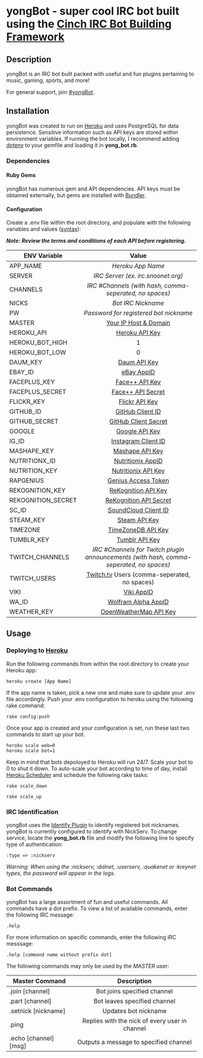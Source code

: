 yongBot - super cool IRC bot built using the [Cinch IRC Bot Building Framework](https://github.com/cinchrb/cinch)
=====================================

Description
-----------

yongBot is an IRC bot built packed with useful and fun plugins pertaining to music, gaming, sports, and more!

For general support, join [#yongBot](http://webchat.snoonet.org/yongbot).

Installation
------------

yongBot was created to run on [Heroku](https://www.heroku.com/) and uses PostgreSQL for data persistence. Sensitive information such as API keys are stored within environment variables. If running the bot locally, I recommend adding [dotenv](https://github.com/bkeepers/dotenv) to your gemfile and loading it in **yong_bot.rb**.

### Dependencies

#### Ruby Gems

yongBot has numerous gem and API dependencies. API keys must be obtained externally, but gems are installed with [Bundler](http://bundler.io/).

#### Configuration

Create a .env file within the root directory, and populate with the following variables and values ([syntax](https://github.com/bkeepers/dotenv)):

**_Note: Review the terms and conditions of each API before registering._**

| ENV Variable       | Value
| -------------      |:-----:
| APP_NAME           | *Heroku App Name*
| SERVER             | *IRC Server (ex. irc.snoonet.org)*
| CHANNELS           | *IRC #Channels (with hash, comma-seperated, no spaces)*
| NICKS              | *Bot IRC Nickname*
| PW                 | *Password for registered bot nickname*
| MASTER             | [Your IP Host & Domain](http://www.ircbeginner.com/opvinfo/masks.html)
| HEROKU_API         | [Heroku API Key](https://dashboard.heroku.com/account)
| HEROKU_BOT_HIGH    | 1
| HEROKU_BOT_LOW     | 0
| DAUM_KEY           | [Daum API Key](https://developers.daum.net/services)
| EBAY_ID            | [eBay AppID](https://go.developer.ebay.com/)
| FACEPLUS_KEY       | [Face++ API Key](http://www.faceplusplus.com/create-a-new-app/)
| FACEPLUS_SECRET    | [Face++ API Secret](http://www.faceplusplus.com/create-a-new-app/)
| FLICKR_KEY         | [Flickr API Key](https://www.flickr.com/services/api/misc.api_keys.html)
| GITHUB_ID          | [GitHub Client ID](https://github.com/settings/applications/new)
| GITHUB_SECRET      | [GitHub Client Secret](https://github.com/settings/applications/new)
| GOOGLE             | [Google API Key](https://cloud.google.com/translate/v2/getting_started)
| IG_ID              | [Instagram Client ID](https://instagram.com/developer/)
| MASHAPE_KEY        | [Mashape API Key](http://docs.mashape.com/api-keys)
| NUTRITIONX_ID      | [Nutritionix AppID](https://www.nutritionix.com/api)
| NUTRITION_KEY      | [Nutritionix API Key](https://www.nutritionix.com/api)
| RAPGENIUS          | [Genius Access Token](http://genius.com/api-clients)
| REKOGNITION_KEY    | [ReKognition API Key](https://rekognition.com/developer/start)
| REKOGNITION_SECRET | [ReKognition API Secret](https://rekognition.com/developer/start)
| SC_ID              | [SoundCloud Client ID](https://developers.soundcloud.com/docs/api/guide)
| STEAM_KEY          | [Steam API Key](http://steamcommunity.com/dev)
| TIMEZONE           | [TimeZoneDB API Key](http://timezonedb.com/)
| TUMBLR_KEY         | [Tumblr API Key](https://www.tumblr.com/docs/en/api/v2)
| TWITCH_CHANNELS    | *IRC #Channels for Twitch plugin announcements (with hash, comma-seperated, no spaces)*
| TWITCH_USERS       | [Twitch.tv](http://www.twitch.tv/) Users (comma-seperated, no spaces)
| VIKI               | [Viki AppID](http://dev.viki.com/)
| WA_ID              | [Wolfram Alpha AppID](http://products.wolframalpha.com/api/)
| WEATHER_KEY        | [OpenWeatherMap API Key](http://openweathermap.org/appid#get)

Usage
-----

### Deploying to [Heroku](https://www.heroku.com/)

Run the following commands from within the root directory to create your Heroku app:

```
heroku create [App Name]
```

If the app name is taken, pick a new one and make sure to update your .env file accordingly.
Push your .env configuration to heroku using the following rake command:

```
rake config:push
```

Once your app is created and your configuration is set, run these last two commands to start up your bot:

```
heroku scale web=0
heroku scale bot=1
```

Keep in mind that bots depoloyed to Heroku will run 24/7. Scale your bot to 0 to shut it down.
To auto-scale your bot according to time of day, install [Heroku Scheduler](https://addons.heroku.com/scheduler) and schedule the following rake tasks:

```
rake scale_down
```
```
rake scale_up
```

### IRC Identification

yongBot uses the [Identify Plugin](https://github.com/cinchrb/cinch-identify) to identify registered bot nicknames. yongBot is currently configured to identify with NickServ. To change service, locate the **yong_bot.rb** file and modify the following line to specify type of authentication:

```
:type => :nickserv
```

*Warning: When using the :nickserv, :dalnet, :userserv, :quakenet or :kreynet types, the password will appear in the logs.*

### Bot Commands

yongBot has a large assortment of fun and useful commands. All commands have a dot prefix. To view a list of available commands, enter the following IRC message:

```
.help
```

For more information on specific commands, enter the following IRC messsage:

```
.help [command name without prefix dot]
```

The following commands may only be used by the *MASTER* user:

| Master Command        | Description
| --------------        |:-----------:
| .join [channel]       | Bot joins specified channel
| .part [channel]       | Bot leaves specified channel
| .setnick [nickname]   | Updates bot nickname
| .ping                 | Replies with the nick of every user in channel
| .echo [channel] [msg] | Outputs a message to specified channel
